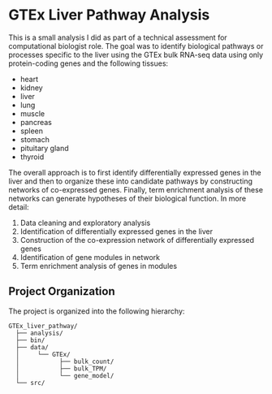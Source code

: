 # GTEx Liver Pathway Analysis

This is a small analysis I did as part of a technical assessment for computational biologist role. The goal was to identify biological pathways or processes specific to the liver using the GTEx bulk RNA-seq data using only protein-coding genes and the following
tissues:

- heart
- kidney
- liver
- lung
- muscle
- pancreas
- spleen
- stomach
- pituitary gland
- thyroid

The overall approach is to first identify differentially expressed genes in the liver and then to organize these into
candidate pathways by constructing networks of co-expressed genes. Finally, term enrichment analysis of these networks
can generate hypotheses of their biological function. In more detail:

1. Data cleaning and exploratory analysis
2. Identification of differentially expressed genes in the liver
3. Construction of the co-expression network of differentially expressed genes
4. Identification of gene modules in network
5. Term enrichment analysis of genes in modules

## Project Organization

The project is organized into the following hierarchy:

```
GTEx_liver_pathway/
  ├── analysis/
  ├── bin/
  ├── data/
  │     └── GTEx/
  │           ├── bulk_count/
  │           ├── bulk_TPM/
  │           └── gene_model/
  └── src/
```